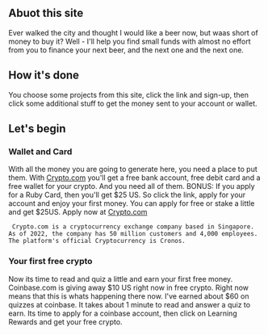 ## Abuot this site
Ever walked the city and thought I would like a beer now, but waas short of money to buy it? Well - I'll help you find small funds with almost no effort from you to finance your next beer, and the next one and the next one.

## How it's done
You choose some projects from this site, click the link and sign-up, then click some additional stuff to get the money sent to your account or wallet.

## Let's begin
### Wallet and Card
With all the money you are going to generate here, you need a place to put them. With [Crypto.com](https://crypto.com/app/2kcmr7gew4) you'll get a free bank account, free debit card and a free wallet for your crypto. And you need all of them. BONUS: If you apply for a Ruby Card, then you'll get $25 US. So click the link, apply for your account and enjoy your first money. You can apply for free or stake a little and get $25US. Apply now at [Crypto.com](https://crypto.com/app/2kcmr7gew4)

` Crypto.com is a cryptocurrency exchange company based in Singapore. As of 2022, the company has 50 million customers and 4,000 employees. The platform's official Cryptocurrency is Cronos.`



### Your first free crypto
Now its time to read and quiz a little and earn your first free money. Coinbase.com is giving away $10 US right now in free crypto. Right now means that this is whats happening there now. I've earned about $60 on quizzes at coinbase. It takes about 1 minute to read and answer a quiz to earn. Its time to apply for a coinbase account, then click on Learning Rewards and get your free crypto. 




